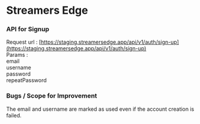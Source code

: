 # Streamers Edge

### API for Signup

Request url : [https://staging.streamersedge.app/api/v1/auth/sign-up](https://staging.streamersedge.app/api/v1/auth/sign-up)  
Params :  
email  
username  
password  
repeatPassword





### Bugs / Scope for Improvement

The email and username are marked as used even if the account creation is failed.




